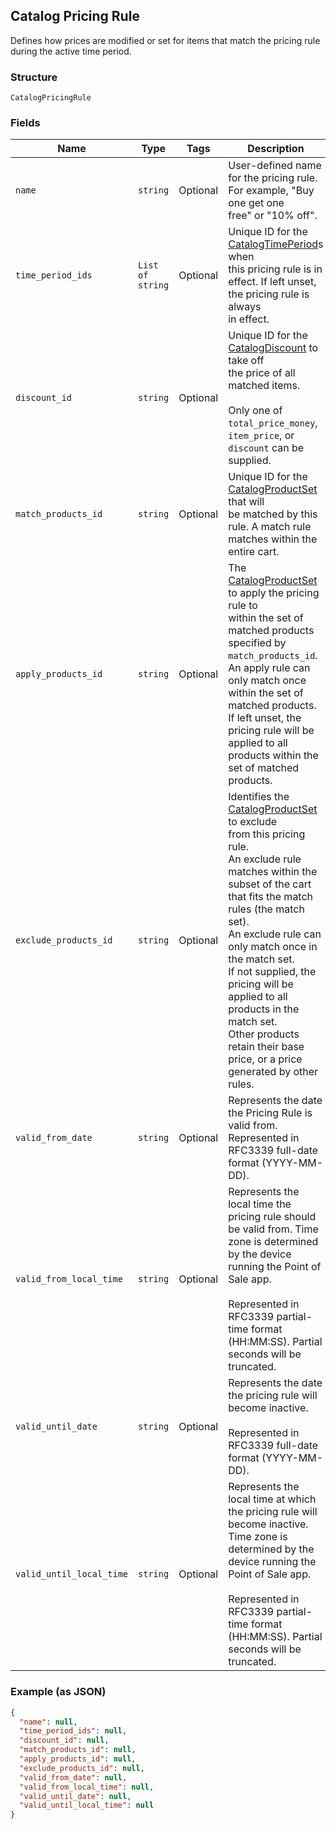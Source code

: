 ## Catalog Pricing Rule

Defines how prices are modified or set for items that match the pricing rule
during the active time period.

### Structure

`CatalogPricingRule`

### Fields

| Name | Type | Tags | Description |
|  --- | --- | --- | --- |
| `name` | `string` | Optional | User-defined name for the pricing rule. For example, "Buy one get one<br>free" or "10% off". |
| `time_period_ids` | `List of string` | Optional | Unique ID for the [CatalogTimePeriod](./models/catalog-time-period.md)s when<br>this pricing rule is in effect. If left unset, the pricing rule is always<br>in effect. |
| `discount_id` | `string` | Optional | Unique ID for the [CatalogDiscount](./models/catalog-discount.md) to take off<br>the price of all matched items.<br><br>Only one of `total_price_money`, `item_price`, or `discount` can be supplied. |
| `match_products_id` | `string` | Optional | Unique ID for the [CatalogProductSet](./models/catalog-product-set.md) that will<br>be matched by this rule. A match rule matches within the entire cart. |
| `apply_products_id` | `string` | Optional | The [CatalogProductSet](./models/catalog-product-set.md) to apply the pricing rule to<br>within the set of matched products specified by `match_products_id`.<br>An apply rule can only match once within the set of matched products.<br>If left unset, the pricing rule will be applied to all products within the<br>set of matched products. |
| `exclude_products_id` | `string` | Optional | Identifies the [CatalogProductSet](./models/catalog-product-set.md) to exclude<br>from this pricing rule.<br>An exclude rule matches within the subset of the cart that fits the match rules (the match set).<br>An exclude rule can only match once in the match set.<br>If not supplied, the pricing will be applied to all products in the match set.<br>Other products retain their base price, or a price generated by other rules. |
| `valid_from_date` | `string` | Optional | Represents the date the Pricing Rule is valid from. Represented in<br>RFC3339 full-date format (YYYY-MM-DD). |
| `valid_from_local_time` | `string` | Optional | Represents the local time the pricing rule should be valid from. Time<br>zone is determined by the device running the Point of Sale app.<br><br>Represented in RFC3339 partial-time format (HH:MM:SS). Partial seconds will be truncated. |
| `valid_until_date` | `string` | Optional | Represents the date the pricing rule will become inactive.<br><br>Represented in RFC3339 full-date format (YYYY-MM-DD). |
| `valid_until_local_time` | `string` | Optional | Represents the local time at which the pricing rule will become inactive.<br>Time zone is determined by the device running the Point of Sale app.<br><br>Represented in RFC3339 partial-time format<br>(HH:MM:SS). Partial seconds will be truncated. |

### Example (as JSON)

```json
{
  "name": null,
  "time_period_ids": null,
  "discount_id": null,
  "match_products_id": null,
  "apply_products_id": null,
  "exclude_products_id": null,
  "valid_from_date": null,
  "valid_from_local_time": null,
  "valid_until_date": null,
  "valid_until_local_time": null
}
```

